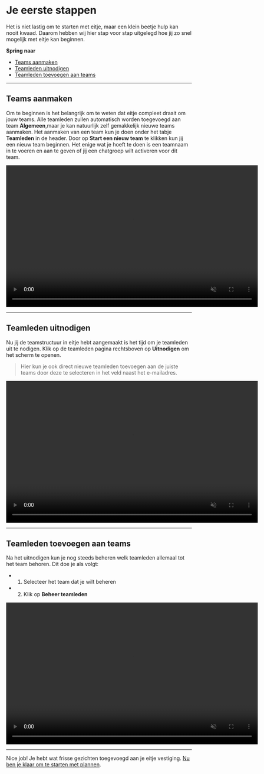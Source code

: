# Je eerste stappen

Het is niet lastig om te starten met eitje, maar een klein beetje hulp kan nooit kwaad. Daarom hebben wij hier stap voor stap uitgelegd hoe jij zo snel mogelijk met eitje kan beginnen. 

**Spring naar**
* [Teams aanmaken](/je-eerste-stappen?id=teams-aanmaken)
* [Teamleden uitnodigen](/je-eerste-stappen?id=teamleden-uitnodigen)
* [Teamleden toevoegen aan teams](/je-eerste-stappen?id=teamleden-toevoegen-aan-teams)

---

## Teams aanmaken

Om te beginnen is het belangrijk om te weten dat eitje compleet draait om jouw teams. Alle teamleden zullen automatisch worden toegevoegd aan team **Algemeen**,maar je kan natuurlijk zelf gemakkelijk nieuwe teams aanmaken. Het aanmaken van een team kun je doen onder het tabje **Teamleden** in de header. Door op **Start een nieuw team** te klikken kun jij een nieuw team beginnen. Het enige wat je hoeft te doen is een teamnaam in te voeren en aan te geven of jij een chatgroep wilt activeren voor dit team. 

<video controls
       muted 
       src="/assets/teamAanmakenV2.mov"
       width="683"
       height="384">
</video>


---


## Teamleden uitnodigen

Nu jij de teamstructuur in eitje hebt aangemaakt is het tijd om je teamleden uit te nodigen. Klik op de teamleden pagina rechtsboven op **Uitnodigen** om het scherm te openen. 

> Hier kun je ook direct nieuwe teamleden toevoegen aan de juiste teams door deze te selecteren in het veld naast het e-mailadres.

<video controls
       muted 
       src="/assets/teamledenToevoegenV2.mov"
       width="683"
       height="384">
</video>

---


## Teamleden toevoegen aan teams

Na het uitnodigen kun je nog steeds beheren welk teamleden allemaal tot het team behoren. Dit doe je als volgt:

* 1. Selecteer het team dat je wilt beheren
* 2. Klik op **Beheer teamleden**


<video controls
       muted 
       src="/assets/toevoegenTeamsV2.mov"
       width="683"
       height="384">
</video>

---

Nice job! Je hebt wat frisse gezichten toegevoegd aan je eitje vestiging. [Nu ben je klaar om te starten met plannen](/starten-met-plannen).